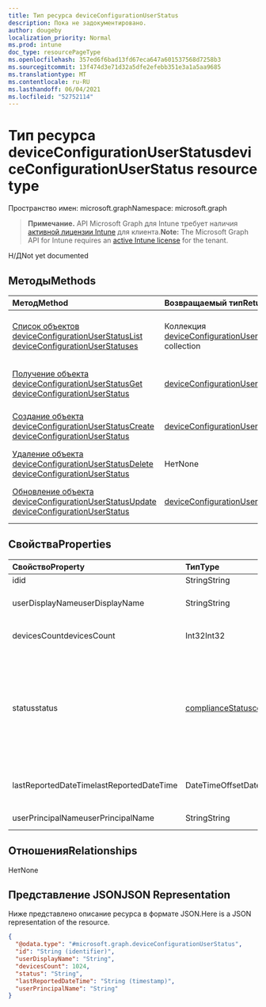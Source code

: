 ```yaml
---
title: Тип ресурса deviceConfigurationUserStatus
description: Пока не задокументировано.
author: dougeby
localization_priority: Normal
ms.prod: intune
doc_type: resourcePageType
ms.openlocfilehash: 357ed6f6bad13fd67eca647a601537568d7258b3
ms.sourcegitcommit: 13f474d3e71d32a5dfe2efebb351e3a1a5aa9685
ms.translationtype: MT
ms.contentlocale: ru-RU
ms.lasthandoff: 06/04/2021
ms.locfileid: "52752114"
---
```

# <a name="deviceconfigurationuserstatus-resource-type"></a><span data-ttu-id="218fe-103">Тип ресурса deviceConfigurationUserStatus</span><span class="sxs-lookup"><span data-stu-id="218fe-103">deviceConfigurationUserStatus resource type</span></span>

<span data-ttu-id="218fe-104">Пространство имен: microsoft.graph</span><span class="sxs-lookup"><span data-stu-id="218fe-104">Namespace: microsoft.graph</span></span>

> <span data-ttu-id="218fe-105">**Примечание.** API Microsoft Graph для Intune требует наличия [активной лицензии Intune](https://go.microsoft.com/fwlink/?linkid=839381) для клиента.</span><span class="sxs-lookup"><span data-stu-id="218fe-105">**Note:** The Microsoft Graph API for Intune requires an [active Intune license](https://go.microsoft.com/fwlink/?linkid=839381) for the tenant.</span></span>

<span data-ttu-id="218fe-106">Н/Д</span><span class="sxs-lookup"><span data-stu-id="218fe-106">Not yet documented</span></span>

## <a name="methods"></a><span data-ttu-id="218fe-107">Методы</span><span class="sxs-lookup"><span data-stu-id="218fe-107">Methods</span></span>
|<span data-ttu-id="218fe-108">Метод</span><span class="sxs-lookup"><span data-stu-id="218fe-108">Method</span></span>|<span data-ttu-id="218fe-109">Возвращаемый тип</span><span class="sxs-lookup"><span data-stu-id="218fe-109">Return Type</span></span>|<span data-ttu-id="218fe-110">Описание</span><span class="sxs-lookup"><span data-stu-id="218fe-110">Description</span></span>|
|:---|:---|:---|
|[<span data-ttu-id="218fe-111">Список объектов deviceConfigurationUserStatus</span><span class="sxs-lookup"><span data-stu-id="218fe-111">List deviceConfigurationUserStatuses</span></span>](../api/intune-deviceconfig-deviceconfigurationuserstatus-list.md)|<span data-ttu-id="218fe-112">Коллекция [deviceConfigurationUserStatus](../resources/intune-deviceconfig-deviceconfigurationuserstatus.md)</span><span class="sxs-lookup"><span data-stu-id="218fe-112">[deviceConfigurationUserStatus](../resources/intune-deviceconfig-deviceconfigurationuserstatus.md) collection</span></span>|<span data-ttu-id="218fe-113">Список свойств и связей объектов [deviceConfigurationUserStatus](../resources/intune-deviceconfig-deviceconfigurationuserstatus.md).</span><span class="sxs-lookup"><span data-stu-id="218fe-113">List properties and relationships of the [deviceConfigurationUserStatus](../resources/intune-deviceconfig-deviceconfigurationuserstatus.md) objects.</span></span>|
|[<span data-ttu-id="218fe-114">Получение объекта deviceConfigurationUserStatus</span><span class="sxs-lookup"><span data-stu-id="218fe-114">Get deviceConfigurationUserStatus</span></span>](../api/intune-deviceconfig-deviceconfigurationuserstatus-get.md)|[<span data-ttu-id="218fe-115">deviceConfigurationUserStatus</span><span class="sxs-lookup"><span data-stu-id="218fe-115">deviceConfigurationUserStatus</span></span>](../resources/intune-deviceconfig-deviceconfigurationuserstatus.md)|<span data-ttu-id="218fe-116">Чтение свойств и связей объекта [deviceConfigurationUserStatus](../resources/intune-deviceconfig-deviceconfigurationuserstatus.md).</span><span class="sxs-lookup"><span data-stu-id="218fe-116">Read properties and relationships of the [deviceConfigurationUserStatus](../resources/intune-deviceconfig-deviceconfigurationuserstatus.md) object.</span></span>|
|[<span data-ttu-id="218fe-117">Создание объекта deviceConfigurationUserStatus</span><span class="sxs-lookup"><span data-stu-id="218fe-117">Create deviceConfigurationUserStatus</span></span>](../api/intune-deviceconfig-deviceconfigurationuserstatus-create.md)|[<span data-ttu-id="218fe-118">deviceConfigurationUserStatus</span><span class="sxs-lookup"><span data-stu-id="218fe-118">deviceConfigurationUserStatus</span></span>](../resources/intune-deviceconfig-deviceconfigurationuserstatus.md)|<span data-ttu-id="218fe-119">Создание объекта [deviceConfigurationUserStatus](../resources/intune-deviceconfig-deviceconfigurationuserstatus.md).</span><span class="sxs-lookup"><span data-stu-id="218fe-119">Create a new [deviceConfigurationUserStatus](../resources/intune-deviceconfig-deviceconfigurationuserstatus.md) object.</span></span>|
|[<span data-ttu-id="218fe-120">Удаление объекта deviceConfigurationUserStatus</span><span class="sxs-lookup"><span data-stu-id="218fe-120">Delete deviceConfigurationUserStatus</span></span>](../api/intune-deviceconfig-deviceconfigurationuserstatus-delete.md)|<span data-ttu-id="218fe-121">Нет</span><span class="sxs-lookup"><span data-stu-id="218fe-121">None</span></span>|<span data-ttu-id="218fe-122">Удаляет объект [deviceConfigurationUserStatus](../resources/intune-deviceconfig-deviceconfigurationuserstatus.md).</span><span class="sxs-lookup"><span data-stu-id="218fe-122">Deletes a [deviceConfigurationUserStatus](../resources/intune-deviceconfig-deviceconfigurationuserstatus.md).</span></span>|
|[<span data-ttu-id="218fe-123">Обновление объекта deviceConfigurationUserStatus</span><span class="sxs-lookup"><span data-stu-id="218fe-123">Update deviceConfigurationUserStatus</span></span>](../api/intune-deviceconfig-deviceconfigurationuserstatus-update.md)|[<span data-ttu-id="218fe-124">deviceConfigurationUserStatus</span><span class="sxs-lookup"><span data-stu-id="218fe-124">deviceConfigurationUserStatus</span></span>](../resources/intune-deviceconfig-deviceconfigurationuserstatus.md)|<span data-ttu-id="218fe-125">Обновление свойств объекта [deviceConfigurationUserStatus](../resources/intune-deviceconfig-deviceconfigurationuserstatus.md).</span><span class="sxs-lookup"><span data-stu-id="218fe-125">Update the properties of a [deviceConfigurationUserStatus](../resources/intune-deviceconfig-deviceconfigurationuserstatus.md) object.</span></span>|

## <a name="properties"></a><span data-ttu-id="218fe-126">Свойства</span><span class="sxs-lookup"><span data-stu-id="218fe-126">Properties</span></span>
|<span data-ttu-id="218fe-127">Свойство</span><span class="sxs-lookup"><span data-stu-id="218fe-127">Property</span></span>|<span data-ttu-id="218fe-128">Тип</span><span class="sxs-lookup"><span data-stu-id="218fe-128">Type</span></span>|<span data-ttu-id="218fe-129">Описание</span><span class="sxs-lookup"><span data-stu-id="218fe-129">Description</span></span>|
|:---|:---|:---|
|<span data-ttu-id="218fe-130">id</span><span class="sxs-lookup"><span data-stu-id="218fe-130">id</span></span>|<span data-ttu-id="218fe-131">String</span><span class="sxs-lookup"><span data-stu-id="218fe-131">String</span></span>|<span data-ttu-id="218fe-132">Ключ объекта.</span><span class="sxs-lookup"><span data-stu-id="218fe-132">Key of the entity.</span></span>|
|<span data-ttu-id="218fe-133">userDisplayName</span><span class="sxs-lookup"><span data-stu-id="218fe-133">userDisplayName</span></span>|<span data-ttu-id="218fe-134">String</span><span class="sxs-lookup"><span data-stu-id="218fe-134">String</span></span>|<span data-ttu-id="218fe-135">Имя пользователя в объекте DevicePolicyStatus.</span><span class="sxs-lookup"><span data-stu-id="218fe-135">User name of the DevicePolicyStatus.</span></span>|
|<span data-ttu-id="218fe-136">devicesCount</span><span class="sxs-lookup"><span data-stu-id="218fe-136">devicesCount</span></span>|<span data-ttu-id="218fe-137">Int32</span><span class="sxs-lookup"><span data-stu-id="218fe-137">Int32</span></span>|<span data-ttu-id="218fe-138">Количество устройств для этого пользователя.</span><span class="sxs-lookup"><span data-stu-id="218fe-138">Devices count for that user.</span></span>|
|<span data-ttu-id="218fe-139">status</span><span class="sxs-lookup"><span data-stu-id="218fe-139">status</span></span>|[<span data-ttu-id="218fe-140">complianceStatus</span><span class="sxs-lookup"><span data-stu-id="218fe-140">complianceStatus</span></span>](../resources/intune-shared-compliancestatus.md)|<span data-ttu-id="218fe-141">Состояние соответствия требованиям для отчета о политике.</span><span class="sxs-lookup"><span data-stu-id="218fe-141">Compliance status of the policy report.</span></span> <span data-ttu-id="218fe-142">Возможные значения: `unknown`, `notApplicable`, `compliant`, `remediated`, `nonCompliant`, `error`, `conflict`, `notAssigned`.</span><span class="sxs-lookup"><span data-stu-id="218fe-142">Possible values are: `unknown`, `notApplicable`, `compliant`, `remediated`, `nonCompliant`, `error`, `conflict`, `notAssigned`.</span></span>|
|<span data-ttu-id="218fe-143">lastReportedDateTime</span><span class="sxs-lookup"><span data-stu-id="218fe-143">lastReportedDateTime</span></span>|<span data-ttu-id="218fe-144">DateTimeOffset</span><span class="sxs-lookup"><span data-stu-id="218fe-144">DateTimeOffset</span></span>|<span data-ttu-id="218fe-145">Дата и время последнего изменения отчета о политике.</span><span class="sxs-lookup"><span data-stu-id="218fe-145">Last modified date time of the policy report.</span></span>|
|<span data-ttu-id="218fe-146">userPrincipalName</span><span class="sxs-lookup"><span data-stu-id="218fe-146">userPrincipalName</span></span>|<span data-ttu-id="218fe-147">String</span><span class="sxs-lookup"><span data-stu-id="218fe-147">String</span></span>|<span data-ttu-id="218fe-148">Имя участника-пользователя.</span><span class="sxs-lookup"><span data-stu-id="218fe-148">UserPrincipalName.</span></span>|

## <a name="relationships"></a><span data-ttu-id="218fe-149">Отношения</span><span class="sxs-lookup"><span data-stu-id="218fe-149">Relationships</span></span>
<span data-ttu-id="218fe-150">Нет</span><span class="sxs-lookup"><span data-stu-id="218fe-150">None</span></span>

## <a name="json-representation"></a><span data-ttu-id="218fe-151">Представление JSON</span><span class="sxs-lookup"><span data-stu-id="218fe-151">JSON Representation</span></span>
<span data-ttu-id="218fe-152">Ниже представлено описание ресурса в формате JSON.</span><span class="sxs-lookup"><span data-stu-id="218fe-152">Here is a JSON representation of the resource.</span></span>
<!-- {
  "blockType": "resource",
  "keyProperty": "id",
  "@odata.type": "microsoft.graph.deviceConfigurationUserStatus"
}
-->
``` json
{
  "@odata.type": "#microsoft.graph.deviceConfigurationUserStatus",
  "id": "String (identifier)",
  "userDisplayName": "String",
  "devicesCount": 1024,
  "status": "String",
  "lastReportedDateTime": "String (timestamp)",
  "userPrincipalName": "String"
}
```




